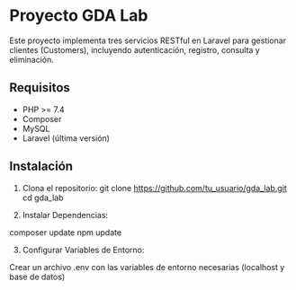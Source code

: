 # Proyecto GDA Lab

Este proyecto implementa tres servicios RESTful en Laravel para gestionar clientes (Customers), incluyendo autenticación, registro, consulta y eliminación.

## Requisitos

- PHP >= 7.4
- Composer
- MySQL
- Laravel (última versión)

## Instalación

1. Clona el repositorio:
   git clone https://github.com/tu_usuario/gda_lab.git
   cd gda_lab
   
2. Instalar Dependencias:

composer update
npm update

3. Configurar Variables de Entorno:

Crear un archivo .env con las variables de entorno necesarias (localhost y base de datos)



